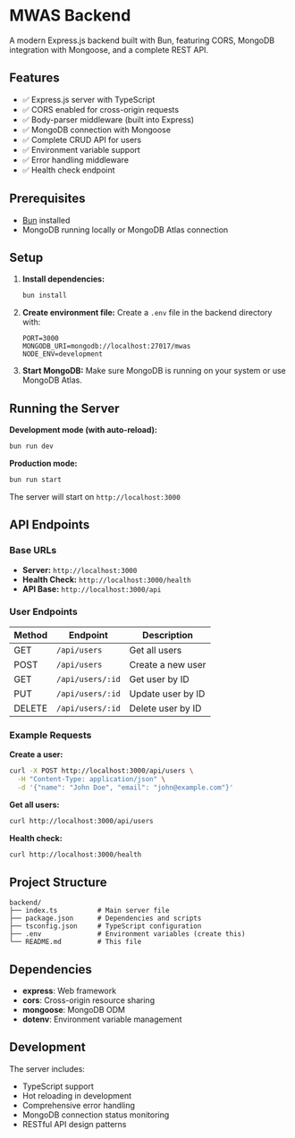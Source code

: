 # MWAS Backend

A modern Express.js backend built with Bun, featuring CORS, MongoDB integration with Mongoose, and a complete REST API.

## Features

- ✅ Express.js server with TypeScript
- ✅ CORS enabled for cross-origin requests
- ✅ Body-parser middleware (built into Express)
- ✅ MongoDB connection with Mongoose
- ✅ Complete CRUD API for users
- ✅ Environment variable support
- ✅ Error handling middleware
- ✅ Health check endpoint

## Prerequisites

- [Bun](https://bun.sh/) installed
- MongoDB running locally or MongoDB Atlas connection

## Setup

1. **Install dependencies:**
   ```bash
   bun install
   ```

2. **Create environment file:**
   Create a `.env` file in the backend directory with:
   ```env
   PORT=3000
   MONGODB_URI=mongodb://localhost:27017/mwas
   NODE_ENV=development
   ```

3. **Start MongoDB:**
   Make sure MongoDB is running on your system or use MongoDB Atlas.

## Running the Server

**Development mode (with auto-reload):**
```bash
bun run dev
```

**Production mode:**
```bash
bun run start
```

The server will start on `http://localhost:3000`

## API Endpoints

### Base URLs
- **Server:** `http://localhost:3000`
- **Health Check:** `http://localhost:3000/health`
- **API Base:** `http://localhost:3000/api`

### User Endpoints

| Method | Endpoint | Description |
|--------|----------|-------------|
| GET | `/api/users` | Get all users |
| POST | `/api/users` | Create a new user |
| GET | `/api/users/:id` | Get user by ID |
| PUT | `/api/users/:id` | Update user by ID |
| DELETE | `/api/users/:id` | Delete user by ID |

### Example Requests

**Create a user:**
```bash
curl -X POST http://localhost:3000/api/users \
  -H "Content-Type: application/json" \
  -d '{"name": "John Doe", "email": "john@example.com"}'
```

**Get all users:**
```bash
curl http://localhost:3000/api/users
```

**Health check:**
```bash
curl http://localhost:3000/health
```

## Project Structure

```
backend/
├── index.ts          # Main server file
├── package.json      # Dependencies and scripts
├── tsconfig.json     # TypeScript configuration
├── .env              # Environment variables (create this)
└── README.md         # This file
```

## Dependencies

- **express**: Web framework
- **cors**: Cross-origin resource sharing
- **mongoose**: MongoDB ODM
- **dotenv**: Environment variable management

## Development

The server includes:
- TypeScript support
- Hot reloading in development
- Comprehensive error handling
- MongoDB connection status monitoring
- RESTful API design patterns
